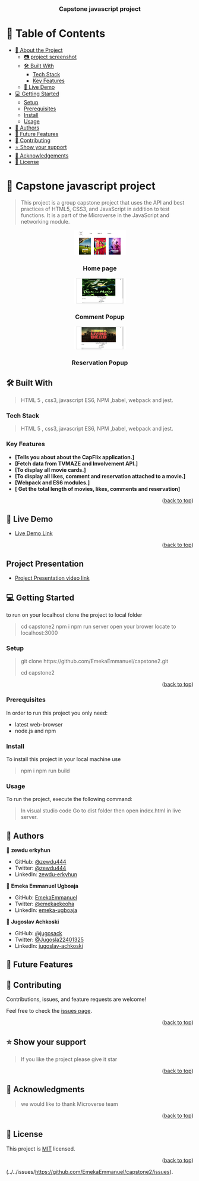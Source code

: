<a name="readme-top"></a>

<!--
HOW TO USE:
This is an example of how you may give instructions on setting up your project locally.

Modify this file to match your project and remove sections that don't apply.

REQUIRED SECTIONS:
- Table of Contents
- About the Project
  - Built With
  - Live Demo
- Getting Started
- Authors
- Future Features
- Contributing
- Show your support
- Acknowledgements
- License

After you're finished please remove all the comments and instructions!
-->

<div align="center">

  <h3><b>Capstone javascript project</b></h3>

</div>

<!-- TABLE OF CONTENTS -->

# 📗 Table of Contents

- [📖 About the Project](#about-project)
  - [:camera: project screenshot](#screen-shoot)
  - [🛠 Built With](#built-with)
    - [Tech Stack](#tech-stack)
    - [Key Features](#key-features)
  - [🚀 Live Demo](#live-demo)
- [💻 Getting Started](#getting-started)
  - [Setup](#setup)
  - [Prerequisites](#prerequisites)
  - [Install](#install)
  - [Usage](#usage)
- [👥 Authors](#authors)
- [🔭 Future Features](#future-features)
- [🤝 Contributing](#contributing)
- [⭐️ Show your support](#support)
- [🙏 Acknowledgements](#acknowledgements)
- [📝 License](#license)

<!-- PROJECT DESCRIPTION -->

# 📖 Capstone javascript project <a name="about-project"></a>

> This project is a group capstone project that uses the API and best practices of HTML5, CSS3, and JavaScript in addition to test functions. It is a part of the Microverse in the JavaScript and networking module.

<div align="center">

  <img src="./src/images/javascriptcapstonehome.png" alt="microverse_logo" width="140"  height="auto" />
  <br/>

  <h3><b>Home page</b></h3>

</div>

<div align="center">

  <img src="./src/images/javascriptcapstonecomment.png" alt="microverse_logo" width="140"  height="auto" />
  <br/>

  <h3><b>Comment Popup</b></h3>

</div>

<div align="center">

  <img src="./src/images/javascriptcapstonereservation.png" alt="microverse_logo" width="140"  height="auto" />
  <br/>

  <h3><b>Reservation Popup</b></h3>

</div>

## 🛠 Built With <a name="built-with"> </a>

> HTML 5 , css3, javascript ES6, NPM ,babel, webpack and jest.

### Tech Stack <a name="tech-stack"></a>

> HTML 5 , css3, javascript ES6, NPM ,babel, webpack and jest.

<!-- Features -->

### Key Features <a name="key-features"></a>

- **[Tells you about about the CapFlix application.]**
- **[Fetch data from TVMAZE and Involvement API.]**
- **[To display all movie cards.]**
- **[To display all likes, comment and reservation attached to a movie.]**
- **[Webpack and ES6 modules.]**
- **[ Get the total length of movies, likes, comments and reservation]**

<p align="right">(<a href="#readme-top">back to top</a>)</p><!-- LIVE DEMO -->

## 🚀 Live Demo <a name="live-demo"></a>

- [Live Demo Link](https://emekaemmanuel.github.io/capstone2) 

<p align="right">(<a href="#readme-top">back to top</a>)</p>

## Project Presentation <a name="project-presentation"></a>

- [Project Presentation video link](https://) 

<!-- GETTING STARTED -->

## 💻 Getting Started <a name="getting-started"></a>

to run on your localhost clone the project to local folder

> cd capstone2
> npm i
> npm run server
> open your brower locate to localhost:3000

### Setup

> <p> git clone https://github.com/EmekaEmmanuel/capstone2.git</p>
> cd capstone2

<p align="right">(<a href="#readme-top">back to top</a>)</p>

### Prerequisites

In order to run this project you only need:

- latest web-browser
- node.js and npm

### Install

To install this project in your local machine use

> npm i
> npm run build

### Usage

To run the project, execute the following command:

> In visual studio code Go to dist folder then open index.html in live server.

<!-- AUTHORS -->

## 👥 Authors <a name="authors"></a>

👤 **zewdu erkyhun**

- GitHub: [@zewdu444](https://github.com/zewdu444)
- Twitter: [@zewdu444](https://twitter.com/zewdu444)
- LinkedIn: [zewdu-erkyhun](https://www.linkedin.com/in/zewdu-erkyhun-081378b3/)

👤 **Emeka Emmanuel Ugboaja**

- GitHub: [EmekaEmmanuel](https://github.com/EmekaEmmanuel)
- Twitter: [@emekaekeoha](https://twitter.com/emekaekeoha)
- LinkedIn: [emeka-ugboaja](https://www.linkedin.com/in/emeka-ugboaja-167820226)

👤 **Jugoslav Achkoski**

- GitHub: [@jugosack](https://github.com/jugosack)
- Twitter: [@Jugosla22401325](https://twitter.com/Jugosla22401325)
- LinkedIn: [jugoslav-achkoski](https://www.linkedin.com/in/jugoslav-achkoski-3a074021/)

<!-- FUTURE FEATURES -->

## 🔭 Future Features <a name="future-features"></a>

>

## 🤝 Contributing <a name="contributing"></a>

Contributions, issues, and feature requests are welcome!

Feel free to check the [issues page](https://github.com/EmekaEmmanuel/capstone2/issues).

<p align="right">(<a href="#readme-top">back to top</a>)</p>
<!-- SUPPORT -->

## ⭐️ Show your support <a name="support"></a>

> If you like the project please give it star

<p align="right">(<a href="#readme-top">back to top</a>)</p>

<!-- ACKNOWLEDGEMENTS -->

## 🙏 Acknowledgments <a name="acknowledgements"></a>

> we would like to thank Microverse team

<p align="right">(<a href="#readme-top">back to top</a>)</p>

<!-- LICENSE -->

## 📝 License <a name="license"></a>

This project is [MIT](./LICENSE) licensed.

<p align="right">(<a href="#readme-top">back to top</a>)</p>

(../../issues/https://github.com/EmekaEmmanuel/capstone2/issues).